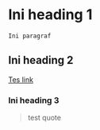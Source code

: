 # Ini heading 1
    Ini paragraf

## Ini heading 2
 [Tes link](https://github.com/Nexvaulus/WPU-TEST-GIT)

### Ini heading 3
 >test quote

